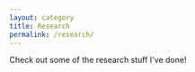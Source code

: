 ```yaml
---
layout: category
title: Research
permalink: /research/
---
```


Check out some of the research stuff I've done!
